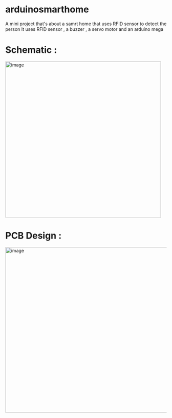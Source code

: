 # arduinosmarthome

A mini project that's about a samrt home that uses RFID sensor to detect the person
It uses RFID sensor , a buzzer , a servo motor and an arduino mega 


# Schematic : 


<img width="486" alt="image" src="https://github.com/user-attachments/assets/ba409b6c-c058-40a7-aa19-12b238bd6d86" />



# PCB Design :

<img width="515" alt="image" src="https://github.com/user-attachments/assets/5b33fb83-1139-4447-96f9-7934fa7b41db" />
